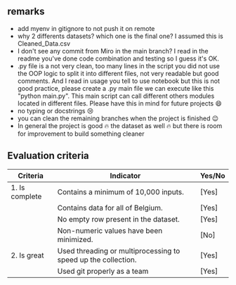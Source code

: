 ## remarks
  - add myenv in gitignore to not push it on remote
  - why 2 differents datasets? which one is the final one? I assumed this is Cleaned_Data.csv
  - I don't see any commit from Miro in the main branch? I read in the readme you've done code combination and testing so I guess it's OK.
  - .py file is a not very clean, too many lines in the script you did not use the OOP logic to split it into different files, not very readable but good comments. And I read in usage you tell to use notebook but this is not good practice, please create a .py main file we can execute like this "python main.py". This main script can call different others modules located in different files. Please have this in mind for future projects :smile:
  - no typing or docstrings :cry:
  - you can clean the remaining branches when the project is finished :wink:
- In general the project is good :fire: the dataset as well :fire: but there is room for improvement to build something cleaner



## Evaluation criteria

| Criteria       | Indicator                                  | Yes/No |
| -------------- | ------------------------------------------ | ------ |
| 1. Is complete | Contains a minimum of 10,000 inputs.       | [Yes]    |
|                | Contains data for all of Belgium.          | [Yes]    |
|                | No empty row present in the dataset.       | [Yes]    |
|                | Non-numeric values have been minimized.    | [No]    |
| 2. Is great    | Used threading or multiprocessing to speed up the collection. | [Yes]    |
|| Used git properly as a team | [Yes]    |
